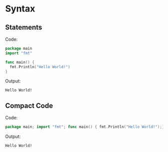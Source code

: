 # Syntax

## Statements

Code:

```go
package main
import "fmt"

func main() {
  fmt.Println("Hello World!")
} 
```

Output:

```text
Hello World!
```

## Compact Code

Code:

```go
package main; import "fmt"; func main() { fmt.Println("Hello World!");}
```

Output:

```text
Hello World!
```
